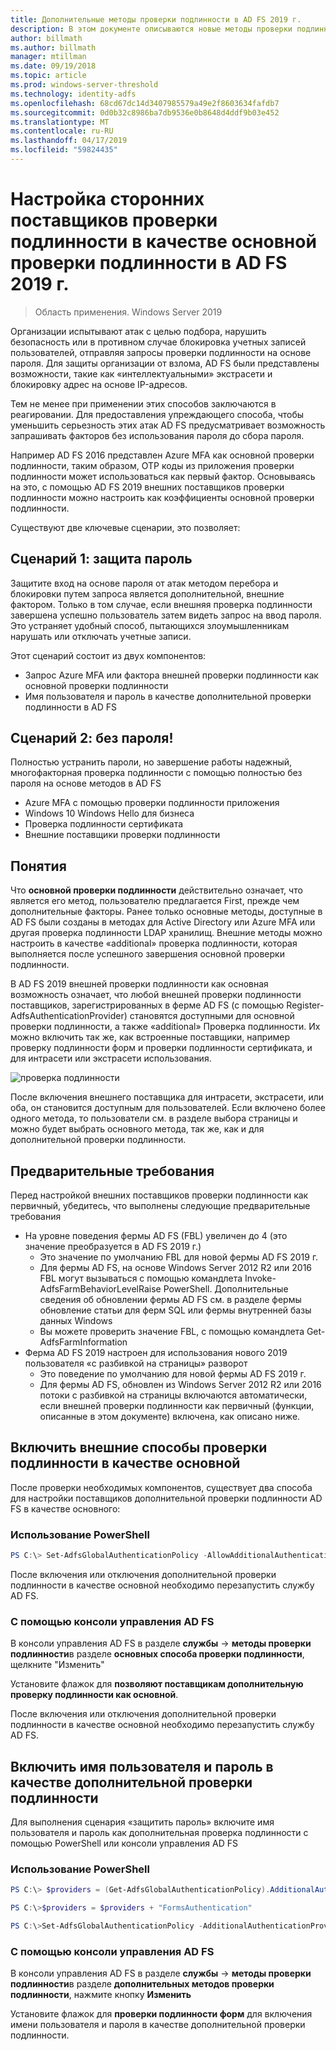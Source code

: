 ```yaml
---
title: Дополнительные методы проверки подлинности в AD FS 2019 г.
description: В этом документе описываются новые методы проверки подлинности в AD FS 2019.
author: billmath
ms.author: billmath
manager: mtillman
ms.date: 09/19/2018
ms.topic: article
ms.prod: windows-server-threshold
ms.technology: identity-adfs
ms.openlocfilehash: 68cd67dc14d3407985579a49e2f8603634fafdb7
ms.sourcegitcommit: 0d0b32c8986ba7db9536e0b8648d4ddf9b03e452
ms.translationtype: MT
ms.contentlocale: ru-RU
ms.lasthandoff: 04/17/2019
ms.locfileid: "59824435"
---
```

# <a name="configure-3rd-party-authenticaiton-providers-as-primary-authentication-in-ad-fs-2019"></a>Настройка сторонних поставщиков проверки подлинности в качестве основной проверки подлинности в AD FS 2019 г.

>Область применения. Windows Server 2019

Организации испытывают атак с целью подбора, нарушить безопасность или в противном случае блокировка учетных записей пользователей, отправляя запросы проверки подлинности на основе пароля.  Для защиты организации от взлома, AD FS были представлены возможности, такие как «интеллектуальными» экстрасети и блокировку адрес на основе IP-адресов.  

Тем не менее при применении этих способов заключаются в реагировании.  Для предоставления упреждающего способа, чтобы уменьшить серьезность этих атак AD FS предусматривает возможность запрашивать факторов без использования пароля до сбора пароля.  

Например AD FS 2016 представлен Azure MFA как основной проверки подлинности, таким образом, OTP коды из приложения проверки подлинности может использоваться как первый фактор.
Основываясь на это, с помощью AD FS 2019 внешних поставщиков проверки подлинности можно настроить как коэффициенты основной проверки подлинности.

Существуют две ключевые сценарии, это позволяет:

## <a name="scenario-1-protect-the-password"></a>Сценарий 1: защита пароль
Защитите вход на основе пароля от атак методом перебора и блокировки путем запроса является дополнительной, внешние фактором.  Только в том случае, если внешняя проверка подлинности завершена успешно пользователь затем видеть запрос на ввод пароля.  Это устраняет удобный способ, пытающихся злоумышленникам нарушать или отключать учетные записи.

Этот сценарий состоит из двух компонентов:
- Запрос Azure MFA или фактора внешней проверки подлинности как основной проверки подлинности
- Имя пользователя и пароль в качестве дополнительной проверки подлинности в AD FS

## <a name="scenario-2-password-free"></a>Сценарий 2: без пароля!
Полностью устранить пароли, но завершение работы надежный, многофакторная проверка подлинности с помощью полностью без пароля на основе методов в AD FS
- Azure MFA с помощью проверки подлинности приложения
- Windows 10 Windows Hello для бизнеса
- Проверка подлинности сертификата
- Внешние поставщики проверки подлинности

## <a name="concepts"></a>Понятия
Что **основной проверки подлинности** действительно означает, что является его метод, пользователю предлагается First, прежде чем дополнительные факторы.  Ранее только основные методы, доступные в AD FS были созданы в методах для Active Directory или Azure MFA или другая проверка подлинности LDAP хранилищ.  Внешние методы можно настроить в качестве «additional» проверка подлинности, которая выполняется после успешного завершения основной проверки подлинности.

В AD FS 2019 внешней проверки подлинности как основная возможность означает, что любой внешней проверки подлинности поставщиков, зарегистрированных в ферме AD FS (с помощью Register-AdfsAuthenticationProvider) становятся доступными для основной проверки подлинности, а также «additional» Проверка подлинности. Их можно включить так же, как встроенные поставщики, например проверку подлинности форм и проверки подлинности сертификата, и для интрасети или экстрасети использования.

![проверка подлинности](media/Additional-Authentication-Methods-AD-FS/auth1.png)

После включения внешнего поставщика для интрасети, экстрасети, или оба, он становится доступным для пользователей.  Если включено более одного метода, то пользователи см. в разделе выбора страницы и можно будет выбрать основного метода, так же, как и для дополнительной проверки подлинности.

## <a name="pre-requisites"></a>Предварительные требования
Перед настройкой внешних поставщиков проверки подлинности как первичный, убедитесь, что выполнены следующие предварительные требования
- На уровне поведения фермы AD FS (FBL) увеличен до 4 (это значение преобразуется в AD FS 2019 г.)
    - Это значение по умолчанию FBL для новой фермы AD FS 2019 г.
    - Для фермы AD FS, на основе Windows Server 2012 R2 или 2016 FBL могут вызываться с помощью командлета Invoke-AdfsFarmBehaviorLevelRaise PowerShell.  Дополнительные сведения об обновлении фермы AD FS см. в разделе фермы обновление статьи для ферм SQL или фермы внутренней базы данных Windows 
    - Вы можете проверить значение FBL, с помощью командлета Get-AdfsFarmInformation
- Ферма AD FS 2019 настроен для использования нового 2019 пользователя «с разбивкой на страницы» разворот
    - Это поведение по умолчанию для новой фермы AD FS 2019 г.
    - Для фермы AD FS, обновлен из Windows Server 2012 R2 или 2016 потоки с разбивкой на страницы включаются автоматически, если внешней проверки подлинности как первичный (функции, описанные в этом документе) включена, как описано ниже.

## <a name="enable-external-authentication-methods-as-primary"></a>Включить внешние способы проверки подлинности в качестве основной
После проверки необходимых компонентов, существует два способа для настройки поставщиков дополнительной проверки подлинности AD FS в качестве основного:

### <a name="using-powershell"></a>Использование PowerShell


```powershell
PS C:\> Set-AdfsGlobalAuthenticationPolicy -AllowAdditionalAuthenticationAsPrimary $true
``` 


После включения или отключения дополнительной проверки подлинности в качестве основной необходимо перезапустить службу AD FS.

### <a name="using-the-ad-fs-management-console"></a>С помощью консоли управления AD FS
В консоли управления AD FS в разделе **службы** -> **методы проверки подлинности**в разделе **основных способа проверки подлинности**, щелкните "Изменить"

Установите флажок для **позволяют поставщикам дополнительную проверку подлинности как основной**.

После включения или отключения дополнительной проверки подлинности в качестве основной необходимо перезапустить службу AD FS.

## <a name="enable-username-and-password-as-additional-authentication"></a>Включить имя пользователя и пароль в качестве дополнительной проверки подлинности
Для выполнения сценария «защитить пароль» включите имя пользователя и пароль как дополнительная проверка подлинности с помощью PowerShell или консоли управления AD FS
### <a name="using-powershell"></a>Использование PowerShell



```powershell
PS C:\> $providers = (Get-AdfsGlobalAuthenticationPolicy).AdditionalAuthenticationProvider

PS C:\>$providers = $providers + "FormsAuthentication"

PS C:\>Set-AdfsGlobalAuthenticationPolicy -AdditionalAuthenticationProvider $providers
``` 

### <a name="using-the-ad-fs-management-console"></a>С помощью консоли управления AD FS
В консоли управления AD FS в разделе **службы** -> **методы проверки подлинности**в разделе **дополнительных методов проверки подлинности**, нажмите кнопку  **Изменить**

Установите флажок для **проверки подлинности форм** для включения имени пользователя и пароля в качестве дополнительной проверки подлинности.
